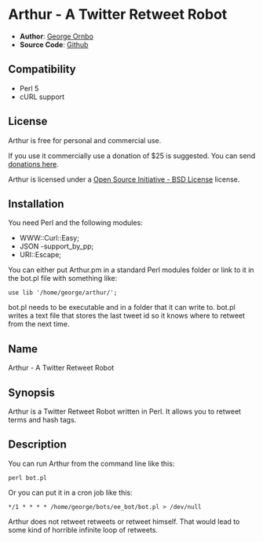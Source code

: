 # Arthur - A Twitter Retweet Robot

* **Author**: [George Ornbo][]
* **Source Code**: [Github][]

## Compatibility

* Perl 5
* cURL support

## License

Arthur is free for personal and commercial use. 

If you use it commercially use a donation of $25 is suggested. You can send [donations here](http://pledgie.com/campaigns/5855). 

Arthur is licensed under a [Open Source Initiative - BSD License][] license.

## Installation

You need Perl and the following modules:

* WWW::Curl::Easy;
* JSON -support_by_pp;
* URI::Escape;

You can either put Arthur.pm in a standard Perl modules folder or link to it in the bot.pl file with something like:

	use lib '/home/george/arthur/';
	
bot.pl needs to be executable and in a folder that it can write to. bot.pl writes a text file that stores the last tweet id so it knows where to retweet from the next time. 

## Name

Arthur - A Twitter Retweet Robot

## Synopsis

Arthur is a Twitter Retweet Robot written in Perl. It allows you to retweet terms and hash tags.

## Description


You can run Arthur from the command line like this:

	perl bot.pl

Or you can put it in a cron job like this:

	*/1 * * * * /home/george/bots/ee_bot/bot.pl > /dev/null
 
Arthur does not retweet retweets or retweet himself. That would lead to some kind of horrible infinite loop of retweets. 

[George Ornbo]: http://shapeshed.com/
[Github]: http://github.com/shapeshed/arthur/
[ExpressionEngine]:http://www.expressionengine.com/index.php?affiliate=shapeshed
[Open Source Initiative - BSD License]: http://opensource.org/licenses/bsd-license.php